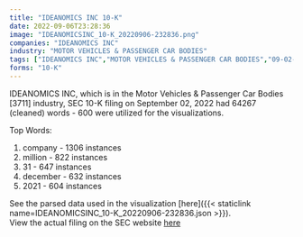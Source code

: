 ```yaml
---
title: "IDEANOMICS INC 10-K"
date: 2022-09-06T23:28:36
image: "IDEANOMICSINC_10-K_20220906-232836.png"
companies: "IDEANOMICS INC"
industry: "MOTOR VEHICLES & PASSENGER CAR BODIES"
tags: ["IDEANOMICS INC","MOTOR VEHICLES & PASSENGER CAR BODIES","09-02-2022","10-K"]
forms: "10-K"
---
```

IDEANOMICS INC, which is in the Motor Vehicles & Passenger Car Bodies [3711] industry, SEC 10-K filing on September 02, 2022 had 64267 (cleaned) words - 600 were utilized for the visualizations.

Top Words:
1. company - 1306 instances
2. million - 822 instances
3. 31 - 647 instances
4. december - 632 instances
5. 2021 - 604 instances


See the parsed data used in the visualization [here]({{< staticlink name=IDEANOMICSINC_10-K_20220906-232836.json >}}).  
View the actual filing on the SEC website [here](https://www.sec.gov/Archives/edgar/data/837852/0001628280-22-024271.txt)
